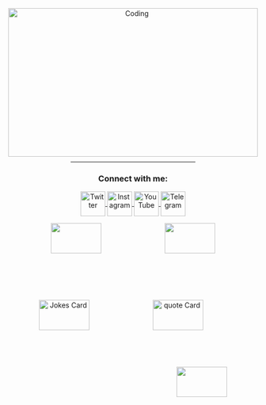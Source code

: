<div style="background-image: url('https://e1.pxfuel.com/desktop-wallpaper/450/472/desktop-wallpaper-for-android-mobile-nature-love-best-nature-mobile-thumbnail.jpg'); background-size: cover; background-position: center; height: 300px;">
  <!-- Your existing content goes here -->
  <div align="center">
    <img alt="Coding" src="https://art.ngfiles.com/images/3003000/3003864_moawling_pixel-day-2023-banner.gif" style="width:100%;">
    <hr style="width:50%; margin-top: 10px;">
  </div>
  <h3 align="center">Connect with me:</h3>
  <p align="center">
    <a href="https://twitter.com/NovemberMoon19" target="blank">
      <img align="center" src="https://img.icons8.com/color/48/000000/twitter--v1.png" alt="Twitter" height="50" width="50" />
    </a>
    <a href="https://www.instagram.com/satousama2021/" target="blank">
      <img align="center" src="https://img.icons8.com/color/48/000000/instagram-new.png" alt="Instagram" height="50" width="50" />
    </a>
    <a href="https://www.youtube.com/channel/UCJG3nPgXQkl9EtOUdBCrxWA" target="blank">
      <img align="center" src="https://img.icons8.com/color/48/000000/youtube-play.png" alt="YouTube" height="50" width="50" />
    </a>
    <a href="https://t.me/BeWaterMyBestoFrendo" target="blank">
      <img align="center" src="https://img.icons8.com/color/48/000000/telegram-app.png" alt="Telegram" height="50" width="50" />
    </a>
  </p>

  <div align="center">
      <img src="https://github-readme-stats.vercel.app/api?username=summermeitei&show=reviews,discussions_started,discussions_answered,prs_merged&show_icons=true&theme=tokyonight" width="45%" />
      <img src="https://github-profile-trophy.vercel.app/?username=summermeitei&theme=tokyonight&column=3&row=2" width="45%" />
      <hr style="width: 2px; background-color: #fff; height: auto; margin: 0 20px;">
  </div>

  <!-- Bottom center for joke card and streak stats -->
  <div align="center" style="margin-top: 20px;">
    <img align="left" src="https://readme-jokes.vercel.app/api?&theme=tokyonight" alt="Jokes Card" width="45%" />
    <img align="left" src="https://quotes-github-readme.vercel.app/api?type=horizontal&theme=tokyonight" alt="quote Card" width="45%" />
    <img align="right" src="https://github-readme-streak-stats.herokuapp.com/?user=summermeitei&theme=tokyonight" width="45%" />
  </div>
</div>
